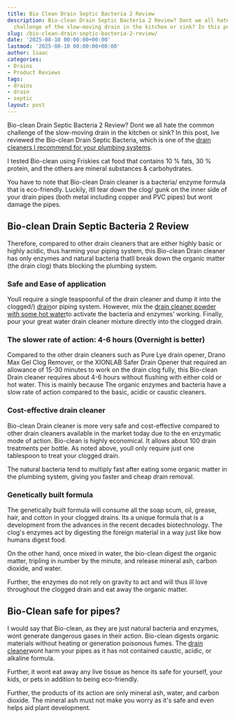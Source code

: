 ```yaml
---
title: Bio Clean Drain Septic Bacteria 2 Review
description: Bio-clean Drain Septic Bacteria 2 Review? Dont we all hate the common
  challenge of the slow-moving drain in the kitchen or sink? In this post, Ive reviewed...
slug: /bio-clean-drain-septic-bacteria-2-review/
date: '2025-08-10 00:00:00+00:00'
lastmod: '2025-08-10 00:00:00+00:00'
author: Isaac
categories:
- Drains
- Product Reviews
tags:
- drains
- drain
- septic
layout: post
---
```

Bio-clean Drain Septic Bacteria 2 Review? Dont we all hate the common challenge of the slow-moving drain in the kitchen or sink? In this post, Ive reviewed the Bio-clean Drain Septic Bacteria, which is one of the [drain cleaners I recommend for your plumbing systems](https://pestpolicy.com/best-drain-cleaner//).

I tested Bio-clean using Friskies cat food that contains 10 % fats, 30 % protein, and the others are mineral substances & carbohydrates.

You have to note that Bio-clean Drain cleaner is a bacteria/ enzyme formula that is eco-friendly. Luckily, itll tear down the clog/ gunk on the inner side of your drain pipes (both metal including copper and PVC pipes) but wont damage the pipes.

##  Bio-clean Drain Septic Bacteria 2 Review

Therefore, compared to other drain cleaners that are either highly basic or highly acidic, thus harming your piping system, this Bio-clean Drain cleaner has only enzymes and natural bacteria thatll break down the organic matter (the drain clog) thats blocking the plumbing system.

###  Safe and Ease of application

Youll require a single teaspoonful of the drain cleaner and dump it into the clogged/) [drain](https://pestpolicy.com/best-drain-snakes/)or piping system. However, mix the [drain cleaner powder with some hot water](https://pestpolicy.com/how-to-unclog-a-bathtub-drain-with-standing-water/)to activate the bacteria and enzymes' working. Finally, pour your great water drain cleaner mixture directly into the clogged drain.

###  The slower rate of action: 4-6 hours (Overnight is better)

Compared to the other drain cleaners such as Pure Lye drain opener, Drano Max Gel Clog Remover, or the XIONLAB Safer Drain Opener that required an allowance of 15-30 minutes to work on the drain clog fully, this Bio-clean Drain cleaner requires about 4-6 hours without flushing with either cold or hot water. This is mainly because The organic enzymes and bacteria have a slow rate of action compared to the basic, acidic or caustic cleaners.

###  Cost-effective drain cleaner

Bio-clean Drain cleaner is more very safe and cost-effective compared to other drain cleaners available in the market today due to the en enzymatic mode of action. Bio-clean is highly economical. It allows about 100 drain treatments per bottle. As noted above, youll only require just one tablespoon to treat your clogged drain.

The natural bacteria tend to multiply fast after eating some organic matter in the plumbing system, giving you faster and cheap drain removal.

###  Genetically built formula

The genetically built formula will consume all the soap scum, oil, grease, hair, and cotton in your clogged drains. Its a unique formula that is a development from the advances in the recent decades biotechnology. The clog's enzymes act by digesting the foreign material in a way just like how humans digest food.

On the other hand, once mixed in water, the bio-clean digest the organic matter, tripling in number by the minute, and release mineral ash, carbon dioxide, and water.

Further, the enzymes do not rely on gravity to act and will thus ill love throughout the clogged drain and eat away the organic matter.

##  **Bio-Clean safe for pipes**?

I would say that Bio-clean, as they are just natural bacteria and enzymes, wont generate dangerous gases in their action. Bio-clean digests organic materials without heating or generation poisonous fumes. The [drain cleaner](https://pestpolicy.com/is-drain-cleaner-an-acid-or-base/)wont harm your pipes as it has not contained caustic, acidic, or alkaline formula.

Further, it wont eat away any live tissue as hence its safe for yourself, your kids, or pets in addition to being eco-friendly.

Further, the products of its action are only mineral ash, water, and carbon dioxide. The mineral ash must not make you worry as it's safe and even helps aid plant development.